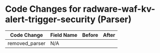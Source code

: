 # Code Changes for radware-waf-kv-alert-trigger-security (Parser)

| Code Change | Field Name | Before | After |
|-------------|------------|--------|-------|
| removed_parser | N/A |  |  |